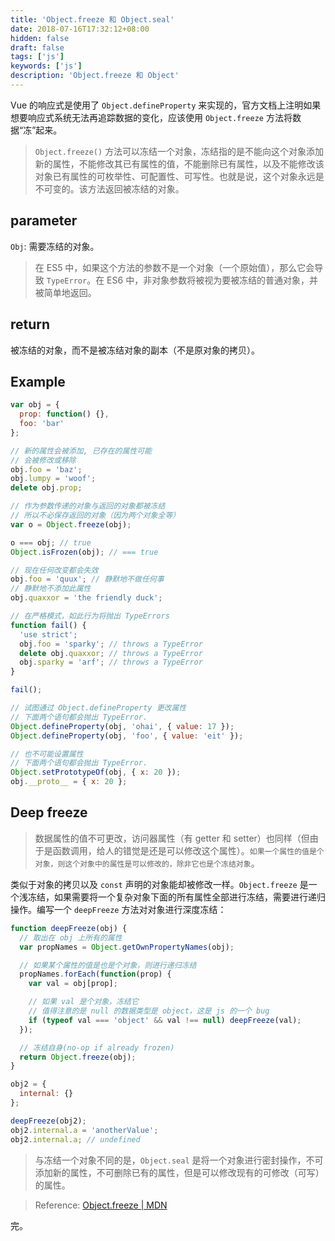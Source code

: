 ```yaml
---
title: 'Object.freeze 和 Object.seal'
date: 2018-07-16T17:32:12+08:00
hidden: false
draft: false
tags: ['js']
keywords: ['js']
description: 'Object.freeze 和 Object'
---
```


Vue 的响应式是使用了 `Object.defineProperty` 来实现的，官方文档上注明如果想要响应式系统无法再追踪数据的变化，应该使用 `Object.freeze` 方法将数据“冻”起来。

> `Object.freeze()` 方法可以冻结一个对象，冻结指的是不能向这个对象添加新的属性，不能修改其已有属性的值，不能删除已有属性，以及不能修改该对象已有属性的可枚举性、可配置性、可写性。也就是说，这个对象永远是不可变的。该方法返回被冻结的对象。

## parameter

`Obj`: 需要冻结的对象。

> 在 ES5 中，如果这个方法的参数不是一个对象（一个原始值），那么它会导致 `TypeError`。在 ES6 中，非对象参数将被视为要被冻结的普通对象，并被简单地返回。

## return

被冻结的对象，而不是被冻结对象的副本（不是原对象的拷贝）。

## Example

```js
var obj = {
  prop: function() {},
  foo: 'bar'
};

// 新的属性会被添加, 已存在的属性可能
// 会被修改或移除
obj.foo = 'baz';
obj.lumpy = 'woof';
delete obj.prop;

// 作为参数传递的对象与返回的对象都被冻结
// 所以不必保存返回的对象（因为两个对象全等）
var o = Object.freeze(obj);

o === obj; // true
Object.isFrozen(obj); // === true

// 现在任何改变都会失效
obj.foo = 'quux'; // 静默地不做任何事
// 静默地不添加此属性
obj.quaxxor = 'the friendly duck';

// 在严格模式，如此行为将抛出 TypeErrors
function fail() {
  'use strict';
  obj.foo = 'sparky'; // throws a TypeError
  delete obj.quaxxor; // throws a TypeError
  obj.sparky = 'arf'; // throws a TypeError
}

fail();

// 试图通过 Object.defineProperty 更改属性
// 下面两个语句都会抛出 TypeError.
Object.defineProperty(obj, 'ohai', { value: 17 });
Object.defineProperty(obj, 'foo', { value: 'eit' });

// 也不可能设置属性
// 下面两个语句都会抛出 TypeError.
Object.setPrototypeOf(obj, { x: 20 });
obj.__proto__ = { x: 20 };
```

## Deep freeze

> 数据属性的值不可更改，访问器属性（有 getter 和 setter）也同样（但由于是函数调用，给人的错觉是还是可以修改这个属性）。`如果一个属性的值是个对象，则这个对象中的属性是可以修改的，除非它也是个冻结对象`。

类似于对象的拷贝以及 `const` 声明的对象能却被修改一样。`Object.freeze` 是一个浅冻结，如果需要将一个复杂对象下面的所有属性全部进行冻结，需要进行递归操作。编写一个 `deepFreeze` 方法对对象进行深度冻结：

```js
function deepFreeze(obj) {
  // 取出在 obj 上所有的属性
  var propNames = Object.getOwnPropertyNames(obj);

  // 如果某个属性的值是也是个对象，则进行递归冻结
  propNames.forEach(function(prop) {
    var val = obj[prop];

    // 如果 val 是个对象，冻结它
    // 值得注意的是 null 的数据类型是 object，这是 js 的一个 bug
    if (typeof val === 'object' && val !== null) deepFreeze(val);
  });

  // 冻结自身(no-op if already frozen)
  return Object.freeze(obj);
}

obj2 = {
  internal: {}
};

deepFreeze(obj2);
obj2.internal.a = 'anotherValue';
obj2.internal.a; // undefined
```

> 与冻结一个对象不同的是，`Object.seal` 是将一个对象进行密封操作，不可添加新的属性，不可删除已有的属性，但是可以修改现有的可修改（可写）的属性。

> Reference: [Object.freeze \| MDN](https://developer.mozilla.org/zh-CN/docs/Web/JavaScript/Reference/Global_Objects/Object/freeze)

完。
